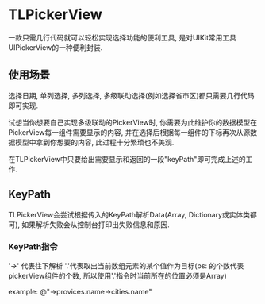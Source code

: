 # TLPickerView
一款只需几行代码就可以轻松实现选择功能的便利工具, 是对UIKit常用工具UIPickerView的一种便利封装.

## 使用场景
选择日期, 单列选择, 多列选择, 多级联动选择(例如选择省市区)都只需要几行代码即可实现.

试想当你想要自己实现多级联动的PickerView时, 你需要为此维护你的数据模型在PickerView每一组件需要显示的内容, 并在选择后根据每一组件的下标再次从源数据模型中拿到你想要的内容, 此过程十分繁琐也不美观.

在TLPickerView中只要给出需要显示和返回的一段"keyPath"即可完成上述的工作.

## KeyPath
TLPickerView会尝试根据传入的KeyPath解析Data(Array, Dictionary或实体类都可), 如果解析失败会从控制台打印出失败信息和原因.

### KeyPath指令
'->' 代表往下解析
'.'代表取出当前数组元素的某个值作为目标(ps: 的个数代表pickerView组件的个数, 所以使用'.'指令时当前所在的位置必须是Array)

example: @"->provices.name->cities.name"

